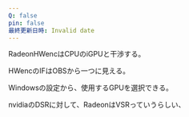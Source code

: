 ```yaml
---
Q: false
pin: false
最終更新日時: Invalid date
---
```

  

RadeonHWencはCPUのiGPUと干渉する。

HWencのIFはOBSから一つに見える。

Windowsの設定から、使用するGPUを選択できる。

  

nvidiaのDSRに対して、RadeonはVSRっていうらしい、